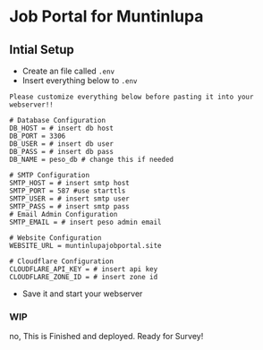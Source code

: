 # Job Portal for Muntinlupa

## Intial Setup
- Create an file called ```.env```
- Insert everything below to ```.env```

``Please customize everything below before pasting it into your webserver!!``
```env
# Database Configuration
DB_HOST = # insert db host
DB_PORT = 3306
DB_USER = # insert db user
DB_PASS = # insert db pass
DB_NAME = peso_db # change this if needed

# SMTP Configuration
SMTP_HOST = # insert smtp host
SMTP_PORT = 587 #use starttls
SMTP_USER = # insert smtp user
SMTP_PASS = # insert smtp pass
# Email Admin Configuration
SMTP_EMAIL = # insert peso admin email

# Website Configuration
WEBSITE_URL = muntinlupajobportal.site

# Cloudflare Configuration
CLOUDFLARE_API_KEY = # insert api key
CLOUDFLARE_ZONE_ID = # insert zone id
```
- Save it and start your webserver

### WIP
no, This is Finished and deployed. Ready for Survey!
